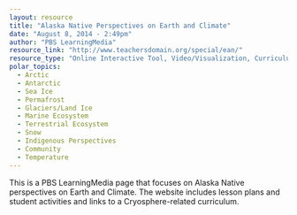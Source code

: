 ```yaml
---
layout: resource
title: "Alaska Native Perspectives on Earth and Climate"
date: "August 8, 2014 - 2:49pm"
author: "PBS LearningMedia"
resource_link: "http://www.teachersdomain.org/special/ean/"
resource_type: "Online Interactive Tool, Video/Visualization, Curriculum, Website"
polar_topics:
  - Arctic
  - Antarctic
  - Sea Ice
  - Permafrost
  - Glaciers/Land Ice
  - Marine Ecosystem
  - Terrestrial Ecosystem
  - Snow
  - Indigenous Perspectives
  - Community
  - Temperature
---
```


This is a PBS LearningMedia page that focuses on Alaska Native perspectives on Earth and Climate.  The website includes lesson plans and student activities and links to a Cryosphere-related curriculum.
